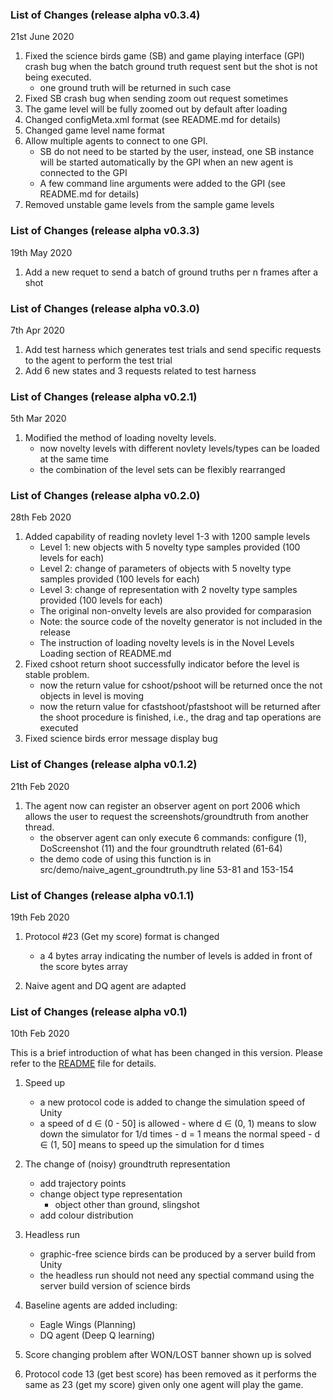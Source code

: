 ### List of Changes (release alpha v0.3.4)
21st June 2020
1. Fixed the science birds game (SB) and game playing interface (GPI) crash bug when the batch ground truth request sent but the shot is not being executed.
    - one ground truth will be returned in such case
2. Fixed SB crash bug when sending zoom out request sometimes
3. The game level will be fully zoomed out by default after loading
4. Changed configMeta.xml format  (see README.md for details)
5. Changed game level name format
5. Allow multiple agents to connect to one GPI.
    - SB do not need to be started by the user, instead, one SB instance will be started automatically by the GPI when an new agent is connected to the GPI 
    - A few command line arguments were added to the GPI (see README.md for details)
6. Removed unstable game levels from the sample game levels

### List of Changes (release alpha v0.3.3)
19th May 2020
1. Add a new requet to send a batch of ground truths per n frames after a shot

### List of Changes (release alpha v0.3.0)
7th Apr 2020
1. Add test harness which generates test trials and send specific requests to the agent to perform the test trial
2. Add 6 new states and 3 requests related to test harness 

### List of Changes (release alpha v0.2.1)
5th Mar 2020

1. Modified the method of loading novelty levels.
    - now novelty levels with different novlety levels/types can be loaded at the same time
    - the combination of the level sets can be flexibly rearranged  

### List of Changes (release alpha v0.2.0)
28th Feb 2020

1. Added capability of reading novlety level 1-3 with 1200 sample levels
    -  Level 1: new objects with 5 novelty type samples provided (100 levels for each)
    -  Level 2: change of parameters of objects with 5 novelty type samples provided (100 levels for each)
    -  Level 3: change of representation with 2 novelty type samples provided (100 levels for each)
    - The original non-onvelty levels are also provided for comparasion
    - Note: the source code of the novelty generator is not included in the release
    - The instruction of loading novelty levels is in the Novel Levels Loading section of README.md 
2. Fixed cshoot return shoot successfully indicator before the level is stable problem. 
    - now the return value for cshoot/pshoot will be returned once the not objects in level is moving
    -  now the return value for cfastshoot/pfastshoot will be returned after the shoot procedure is finished, i.e., the drag and tap operations are executed 
3. Fixed science birds error message display bug 

### List of Changes (release alpha v0.1.2)
21th Feb 2020

1. The agent now can register an observer agent on port 2006 which allows the user to request the screenshots/groundtruth from another thread.
    - the observer agent can only execute 6 commands: configure (1), DoScreenshot (11) and the four groundtruth related (61-64)
    - the demo code of using this function is in src/demo/naive_agent_groundtruth.py line 53-81 and 153-154


### List of Changes (release alpha v0.1.1) 
19th Feb 2020 

1. Protocol #23 (Get my score) format is changed
    - a 4 bytes array indicating the number of levels is added in front of the score bytes array

2. Naive agent and DQ agent are adapted

### List of Changes (release alpha v0.1) 

10th Feb 2020 

This is a brief introduction of what has been changed in this version. Please refer to the [README](https://gitlab.com/sail-on-anu/sciencebirdsframework_release/-/blob/release/alpha-0.1/README.md) file for details.

1. Speed up
    - a new protocol code is added to change the simulation speed of Unity
    - a speed of d $\in$ (0 - 50] is allowed
            - where d $\in$ (0, 1) means to slow down the simulator for 1/d times
            - d = 1 means the normal speed
            - d $\in$ (1, 50] means to speed up the simulation for d times  
    
2. The change of (noisy) groundtruth representation  
    - add trajectory points
    - change object type representation
        - object other than ground, slingshot
    - add colour distribution
3. Headless run
    - graphic-free science birds can be produced by a server build from Unity 
    - the headless run should not need any spectial command using the server build version of science birds
4. Baseline agents are added including:
    - Eagle Wings (Planning)
    - DQ agent (Deep Q learning)

5. Score changing problem after WON/LOST banner shown up is solved
6. Protocol code 13 (get best score) has been removed as it performs the same as 23 (get my score) given only one agent will play the game.
